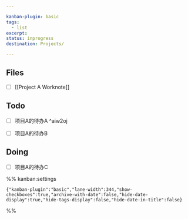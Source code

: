 ```yaml
---

kanban-plugin: basic
tags:
  - list
excerpt: 
status: inprogress
destination: Projects/

---
```


## Files

- [ ] [[Project A Worknote]]


## Todo

- [ ] 项目A的待办A ^aiw2oj
- [ ] 项目A的待办B


## Doing

- [ ] 项目A的待办C




%% kanban:settings
```
{"kanban-plugin":"basic","lane-width":344,"show-checkboxes":true,"archive-with-date":false,"hide-date-display":true,"hide-tags-display":false,"hide-date-in-title":false}
```
%%